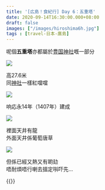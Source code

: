 ```yaml
---
title: '[広島！食紀行] Day 6：五重塔'
date: 2020-09-14T16:30:00.000+08:00
draft: false
images: ["/images/hiroshima6h.jpg"]
tags : [travel-日本-廣島]
---
```


呢個**五重塔**亦都屬於[豊国神社](https://hidie.net/hiroshima6g/)嘅一部分 

![](/images/hiroshima6h1.jpg)

高27.6米  
同[神社](https://hidie.net/hiroshima6f/)一樣紅噹噹  

![](/images/hiroshima6h2.jpg)

响応永14年（1407年）建成  

![](/images/hiroshima6h3.jpg)

裡面天井有龍  
外面天井係葡萄唐草  

![](/images/hiroshima6h4.jpg)

但係已經又熱又有啲攰   
唔耐煩唔行喇去搵定唞吓先...  
 
{{<hiroshima>}}
